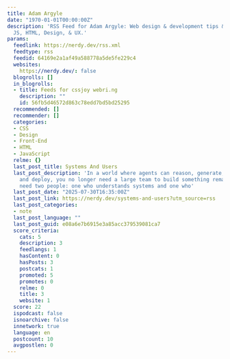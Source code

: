 ```yaml
---
title: Adam Argyle
date: "1970-01-01T00:00:00Z"
description: 'RSS Feed for Adam Argyle: Web design & development tips & tricks: CSS,
  JS, HTML, Design, & UX.'
params:
  feedlink: https://nerdy.dev/rss.xml
  feedtype: rss
  feedid: 64169e2a1af49a588778a5de5fe229c4
  websites:
    https://nerdy.dev/: false
  blogrolls: []
  in_blogrolls:
  - title: Feeds for cssjoy webri.ng
    description: ""
    id: 56fb5d46572d863c78edd7bd5bd25295
  recommended: []
  recommender: []
  categories:
  - CSS
  - Design
  - Front-End
  - HTML
  - JavaScript
  relme: {}
  last_post_title: Systems And Users
  last_post_description: 'In a world where agents can reason, generate, evaluate,
    and deploy, you no longer need a large team to build something remarkable. You
    need two people: one who understands systems and one who'
  last_post_date: "2025-07-30T16:35:00Z"
  last_post_link: https://nerdy.dev/systems-and-users?utm_source=rss
  last_post_categories:
  - note
  last_post_language: ""
  last_post_guid: e08a6e7b6915e3a85acc379539081ca7
  score_criteria:
    cats: 5
    description: 3
    feedlangs: 1
    hasContent: 0
    hasPosts: 3
    postcats: 1
    promoted: 5
    promotes: 0
    relme: 0
    title: 3
    website: 1
  score: 22
  ispodcast: false
  isnoarchive: false
  innetwork: true
  language: en
  postcount: 10
  avgpostlen: 0
---
```

